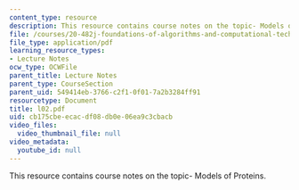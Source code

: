 ```yaml
---
content_type: resource
description: This resource contains course notes on the topic- Models of Proteins.
file: /courses/20-482j-foundations-of-algorithms-and-computational-techniques-in-systems-biology-spring-2006/cb175cbeecacdf08db0e06ea9c3cbacb_l02.pdf
file_type: application/pdf
learning_resource_types:
- Lecture Notes
ocw_type: OCWFile
parent_title: Lecture Notes
parent_type: CourseSection
parent_uid: 549414eb-3766-c2f1-0f01-7a2b3284ff91
resourcetype: Document
title: l02.pdf
uid: cb175cbe-ecac-df08-db0e-06ea9c3cbacb
video_files:
  video_thumbnail_file: null
video_metadata:
  youtube_id: null
---
```

This resource contains course notes on the topic- Models of Proteins.

